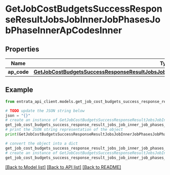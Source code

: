 # GetJobCostBudgetsSuccessResponseResultJobsJobInnerJobPhasesJobPhaseInnerApCodesInner


## Properties

Name | Type | Description | Notes
------------ | ------------- | ------------- | -------------
**ap_code** | [**GetJobCostBudgetsSuccessResponseResultJobsJobInnerJobPhasesJobPhaseInnerApCodesInnerApCode**](GetJobCostBudgetsSuccessResponseResultJobsJobInnerJobPhasesJobPhaseInnerApCodesInnerApCode.md) |  | 

## Example

```python
from entrata_api_client.models.get_job_cost_budgets_success_response_result_jobs_job_inner_job_phases_job_phase_inner_ap_codes_inner import GetJobCostBudgetsSuccessResponseResultJobsJobInnerJobPhasesJobPhaseInnerApCodesInner

# TODO update the JSON string below
json = "{}"
# create an instance of GetJobCostBudgetsSuccessResponseResultJobsJobInnerJobPhasesJobPhaseInnerApCodesInner from a JSON string
get_job_cost_budgets_success_response_result_jobs_job_inner_job_phases_job_phase_inner_ap_codes_inner_instance = GetJobCostBudgetsSuccessResponseResultJobsJobInnerJobPhasesJobPhaseInnerApCodesInner.from_json(json)
# print the JSON string representation of the object
print(GetJobCostBudgetsSuccessResponseResultJobsJobInnerJobPhasesJobPhaseInnerApCodesInner.to_json())

# convert the object into a dict
get_job_cost_budgets_success_response_result_jobs_job_inner_job_phases_job_phase_inner_ap_codes_inner_dict = get_job_cost_budgets_success_response_result_jobs_job_inner_job_phases_job_phase_inner_ap_codes_inner_instance.to_dict()
# create an instance of GetJobCostBudgetsSuccessResponseResultJobsJobInnerJobPhasesJobPhaseInnerApCodesInner from a dict
get_job_cost_budgets_success_response_result_jobs_job_inner_job_phases_job_phase_inner_ap_codes_inner_from_dict = GetJobCostBudgetsSuccessResponseResultJobsJobInnerJobPhasesJobPhaseInnerApCodesInner.from_dict(get_job_cost_budgets_success_response_result_jobs_job_inner_job_phases_job_phase_inner_ap_codes_inner_dict)
```
[[Back to Model list]](../README.md#documentation-for-models) [[Back to API list]](../README.md#documentation-for-api-endpoints) [[Back to README]](../README.md)


